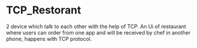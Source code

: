 # TCP_Restorant
2 device which talk to each other with the help of TCP. An Ui of restaurant where users can order from one app and will be received by chef in another phone, happens with TCP protocol.
